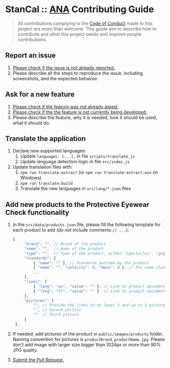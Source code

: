 # StanCal :: [ANA](https://ana.asso.fr) Contributing Guide

> All contributions complying to the [Code of Conduct](CODE_OF_CONDUCT.md) made to this project are more than welcome.
> This guide aim to describe how to contribute and what this project needs and improve people contributions.

## Report an issue

1. [Please check if the issue is not already reported.](https://github.com/anairsoft/stancal/issues?q=is%3Aissue+is%3Aopen+)
2. Please describe all the steps to reproduce the issue, including screenshots, and the expected behavior.

## Ask for a new feature

1. [Please check if the feature was not already asked.](https://github.com/anairsoft/stancal/issues?q=is%3Aissue+is%3Aopen+)
2. [Please check if the the feature is not currently being developed.](https://github.com/anairsoft/stancal/pulls?q=is%3Apr+is%3Aopen+)
3. Please describe the feature, why it is needed, how it should be used, what it should do.

## Translate the application

1. Declare new supported languages:
   1. Update `languages: [...],` in file `scripts/translate.js`
   2. Update language detection logic in file `src/index.js`
2. Update translation files with:
   1. `npm run translate:extract` (or `npm run translate:extract:win` on Windows)
   2. `npm run translate:build`
   3. Translate the new languages in `src/lang/*.json` files

## Add new products to the Protective Eyewear Check functionality

1. In the `src/data/products.json` file, please fill the following template for each product to add (do *not* include comments `// ...`):

   ```js
   {
        "brand": "", // Brand of the product
        "name": "",  // Name of the product
        "type": "",  // Type of the product, either "spectacles", "goggles" or "faceshields"
        "standards": [
            { "name": "" }, // Standards matched by the product
            { "name": "", "velocity": 0, "mass": 0 }, // For some standards, it is needed to provide the mass and velocity of the projectile used for high velocity impact tests. velocity is in m/s and mass in kg.
            ...
        ],
        "links": [
            { "lang": "en", "value": "" }, // Link to product documentation, English
            { "lang": "fr", "value": "" }  // Link to product documentation, French
        ],
        "pictures": [
            "", // Provide the links to at least 1 and up to 3 pictures of the product
            "", // Second picture
            ""  // Third picture
        ]
    },
    ```

2. If needed, add pictures of the product in `public/images/products` folder. Naming convention for pictures is `productBrand_productName.jpg`. Please don't add image with larger size bigger than 1024px or more than 90% JPG quality.
3. [Submit the Pull Request.](https://github.com/anairsoft/stancal/compare)
